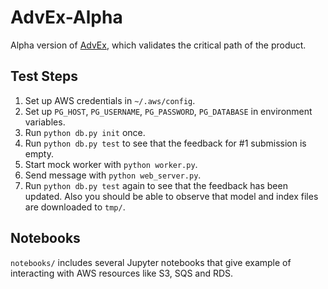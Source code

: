 # AdvEx-Alpha

Alpha version of [AdvEx](https://github.com/dnc1994/AdvEx), which validates the critical path of the product.

## Test Steps

1. Set up AWS credentials in `~/.aws/config`.
2. Set up `PG_HOST`, `PG_USERNAME`, `PG_PASSWORD`, `PG_DATABASE` in environment variables.
3. Run `python db.py init` once.
4. Run `python db.py test` to see that the feedback for #1 submission is empty.
5. Start mock worker with `python worker.py`.
6. Send message with `python web_server.py`.
7. Run `python db.py test` again to see that the feedback has been updated. Also you should be able to observe that model and index files are downloaded to `tmp/`.

## Notebooks

`notebooks/` includes several Jupyter notebooks that give example of interacting with AWS resources like S3, SQS and RDS.
